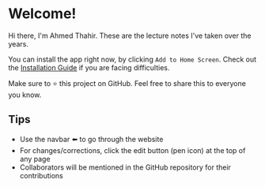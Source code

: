 # Welcome!

Hi there, I'm Ahmed Thahir. These are the lecture notes I've taken over the years.

You can install the app right now, by clicking `Add to Home Screen`. Check out the [Installation Guide](Installation_Guide.md) if you are facing difficulties.

Make sure to ⭐ this project on GitHub. Feel free to share this to everyone you know.

## Tips

- Use the navbar ⬅️ to go through the website
- For changes/corrections, click the edit button (pen icon) at the top of any page
- Collaborators will be mentioned in the GitHub repository for their contributions
